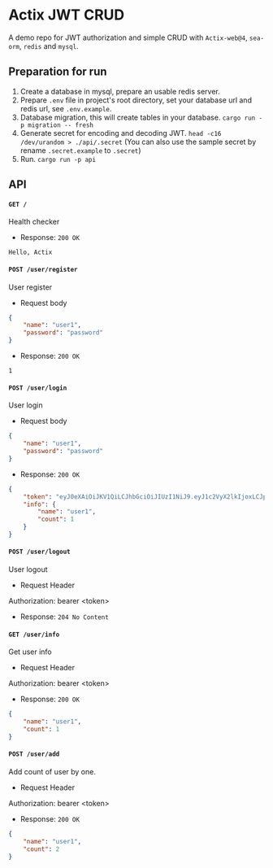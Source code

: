 # Actix JWT CRUD

A demo repo for JWT authorization and simple CRUD with `Actix-web@4`, `sea-orm`, `redis` and `mysql`.

## Preparation for run

1. Create a database in mysql, prepare an usable redis server.
2. Prepare `.env` file in project's root directory, set your database url and redis url, see `.env.example`.
3. Database migration, this will create tables in your database. `cargo run -p migration -- fresh`
4. Generate secret for encoding and decoding JWT. `head -c16 /dev/urandom > ./api/.secret` (You can also use the sample secret by rename `.secret.example` to `.secret`)
5. Run. `cargo run -p api`

## API

#### `GET /`

Health checker

- Response: `200 OK`

```text
Hello, Actix
```

#### `POST /user/register`

User register

- Request body

```json
{
    "name": "user1",
    "password": "password"
}
```

- Response: `200 OK`

```text
1
```

#### `POST /user/login`

User login

- Request body

```json
{
    "name": "user1",
    "password": "password"
}
```

- Response: `200 OK`

```json
{
    "token": "eyJ0eXAiOiJKV1QiLCJhbGciOiJIUzI1NiJ9.eyJ1c2VyX2lkIjoxLCJpYXQiOjE2ODA3NzQxNDYsImV4cCI6MTY4MTM3ODk0Nn0.ivj_KEJSbOictAa6OGMXBYMrejWfZJeZJijclGev-WQ",
    "info": {
        "name": "user1",
        "count": 1
    }
}
```

#### `POST /user/logout`

User logout

- Request Header

Authorization: bearer \<token\>

- Response: `204 No Content`

#### `GET /user/info`

Get user info

- Request Header

Authorization: bearer \<token\>

- Response: `200 OK`

```json
{
    "name": "user1",
    "count": 1
}
```

#### `POST /user/add`

Add count of user by one.

- Request Header

Authorization: bearer \<token\>

- Response: `200 OK`
```json
{
    "name": "user1",
    "count": 2
}
```